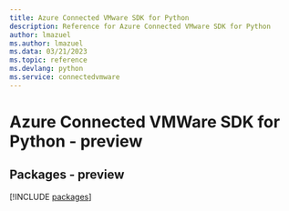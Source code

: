 ```yaml
---
title: Azure Connected VMware SDK for Python
description: Reference for Azure Connected VMware SDK for Python
author: lmazuel
ms.author: lmazuel
ms.data: 03/21/2023
ms.topic: reference
ms.devlang: python
ms.service: connectedvmware
---
```

# Azure Connected VMWare SDK for Python - preview
## Packages - preview
[!INCLUDE [packages](connected-vmware-index.md)]